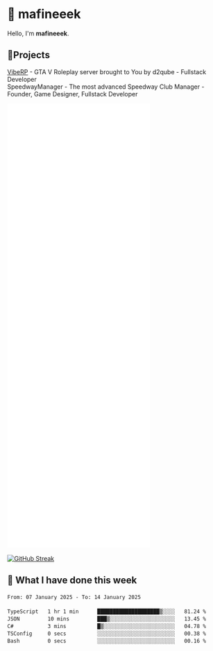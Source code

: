 # 👋 mafineeek
Hello, I'm **mafineeek**.

## 📝Projects

[VibeRP](https://v-rp.pl) - GTA V Roleplay server brought to You by d2qube - Fullstack Developer<br/>
SpeedwayManager - The most advanced Speedway Club Manager - Founder, Game Designer, Fullstack Developer


![](./github-metrics.svg)

[![GitHub Streak](https://streak-stats.demolab.com/?user=mafineeek)](https://git.io/streak-stats)

## 📰 What I have done this week
<!--START_SECTION:waka-->

```txt
From: 07 January 2025 - To: 14 January 2025

TypeScript   1 hr 1 min      ████████████████████▒░░░░   81.24 %
JSON         10 mins         ███▒░░░░░░░░░░░░░░░░░░░░░   13.45 %
C#           3 mins          █▒░░░░░░░░░░░░░░░░░░░░░░░   04.78 %
TSConfig     0 secs          ░░░░░░░░░░░░░░░░░░░░░░░░░   00.38 %
Bash         0 secs          ░░░░░░░░░░░░░░░░░░░░░░░░░   00.16 %
```

<!--END_SECTION:waka-->
